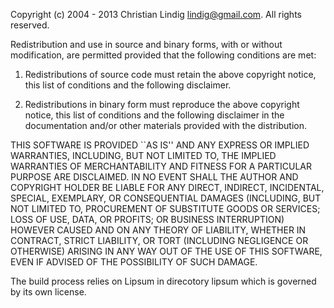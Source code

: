 
Copyright (c) 2004 - 2013 Christian Lindig <lindig@gmail.com>. All
rights reserved.

Redistribution and use in source and binary forms, with or without
modification, are permitted provided that the following conditions
are met:

1. Redistributions of source code must retain the above copyright
   notice, this list of conditions and the following disclaimer.

2. Redistributions in binary form must reproduce the above
   copyright notice, this list of conditions and the following disclaimer
   in the documentation and/or other materials provided with the
   distribution.


THIS SOFTWARE IS PROVIDED ``AS IS'' AND ANY EXPRESS OR IMPLIED
WARRANTIES, INCLUDING, BUT NOT LIMITED TO, THE IMPLIED WARRANTIES
OF MERCHANTABILITY AND FITNESS FOR A PARTICULAR PURPOSE ARE
DISCLAIMED.  IN NO EVENT SHALL THE AUTHOR AND COPYRIGHT HOLDER BE
LIABLE FOR ANY DIRECT, INDIRECT, INCIDENTAL, SPECIAL, EXEMPLARY,
OR CONSEQUENTIAL DAMAGES (INCLUDING, BUT NOT LIMITED TO,
PROCUREMENT OF SUBSTITUTE GOODS OR SERVICES; LOSS OF USE, DATA, OR
PROFITS; OR BUSINESS INTERRUPTION) HOWEVER CAUSED AND ON ANY
THEORY OF LIABILITY, WHETHER IN CONTRACT, STRICT LIABILITY, OR
TORT (INCLUDING NEGLIGENCE OR OTHERWISE) ARISING IN ANY WAY OUT OF
THE USE OF THIS SOFTWARE, EVEN IF ADVISED OF THE POSSIBILITY OF
SUCH DAMAGE.

The build process relies on Lipsum in direcotory lipsum which is governed
by its own license.



